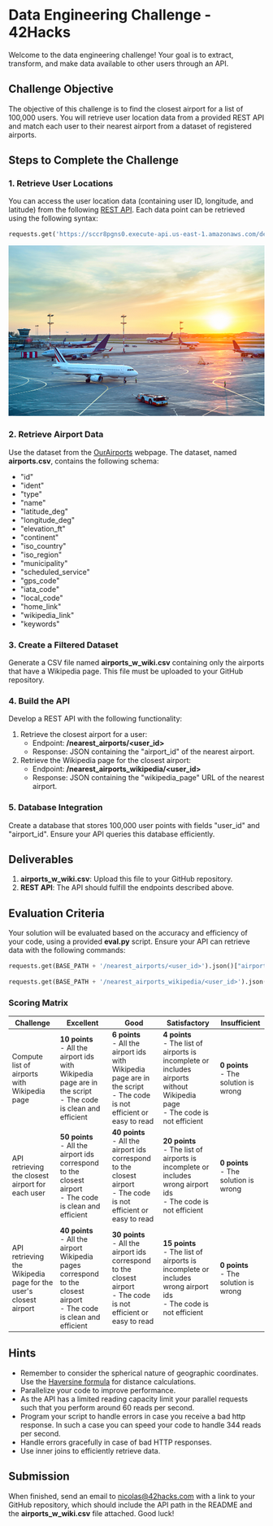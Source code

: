 # Data Engineering Challenge - 42Hacks

Welcome to the data engineering challenge! Your goal is to extract, transform, and make data available to other users through an API.

## Challenge Objective

The objective of this challenge is to find the closest airport for a list of 100,000 users. You will retrieve user location data from a provided REST API and match each user to their nearest airport from a dataset of registered airports.

## Steps to Complete the Challenge

### 1. Retrieve User Locations
You can access the user location data (containing user ID, longitude, and latitude) from the following [REST API](https://sccr8pgns0.execute-api.us-east-1.amazonaws.com/dev/locations). Each data point can be retrieved using the following syntax:

```python
requests.get('https://sccr8pgns0.execute-api.us-east-1.amazonaws.com/dev/locations/' + str(user_id)).json()
```
<p align="center">
  <img src="./assets/airport_324754607.jpeg" />
</p>

### 2. Retrieve Airport Data
Use the dataset from the [OurAirports](https://ourairports.com/) webpage. The dataset, named **airports.csv**, contains the following schema:
- "id"
- "ident"
- "type"
- "name"
- "latitude_deg"
- "longitude_deg"
- "elevation_ft"
- "continent"
- "iso_country"
- "iso_region"
- "municipality"
- "scheduled_service"
- "gps_code"
- "iata_code"
- "local_code"
- "home_link"
- "wikipedia_link"
- "keywords"

### 3. Create a Filtered Dataset
Generate a CSV file named **airports_w_wiki.csv** containing only the airports that have a Wikipedia page. This file must be uploaded to your GitHub repository.

### 4. Build the API
Develop a REST API with the following functionality:
1. Retrieve the closest airport for a user: 
   - Endpoint: **/nearest_airports/<user_id>**
   - Response: JSON containing the "airport_id" of the nearest airport.
2. Retrieve the Wikipedia page for the closest airport:
   - Endpoint: **/nearest_airports_wikipedia/<user_id>**
   - Response: JSON containing the "wikipedia_page" URL of the nearest airport.

### 5. Database Integration
Create a database that stores 100,000 user points with fields "user_id" and "airport_id". Ensure your API queries this database efficiently.

## Deliverables
1. **airports_w_wiki.csv**: Upload this file to your GitHub repository.
2. **REST API**: The API should fulfill the endpoints described above.

## Evaluation Criteria
Your solution will be evaluated based on the accuracy and efficiency of your code, using a provided **eval.py** script. Ensure your API can retrieve data with the following commands:

```python
requests.get(BASE_PATH + '/nearest_airports/<user_id>').json()["airport_id"]
```
```python
requests.get(BASE_PATH + '/nearest_airports_wikipedia/<user_id>').json()["wikipedia_page"]
```

### Scoring Matrix
| Challenge | Excellent | Good | Satisfactory | Insufficient |
|-------------------------------|-------------|---------------|--------------|--------------------------|
| Compute list of airports with Wikipedia page | **10 points** <br> - All the airport ids with Wikipedia page are in the script <br> - The code is clean and efficient | **6 points** <br> - All the airport ids with Wikipedia page are in the script <br> - The code is not efficient or easy to read | **4 points** <br> - The list of airports is incomplete or includes airports without Wikipedia page <br> - The code is not efficient | **0 points** <br> - The solution is wrong |
| API retrieving the closest airport for each user | **50 points** <br> - All the airport ids correspond to the closest airport <br> - The code is clean and efficient | **40 points** <br> - All the airport ids correspond to the closest airport <br> - The code is not efficient or easy to read | **20 points** <br> - The list of airports is incomplete or includes wrong airport ids <br> - The code is not efficient | **0 points** <br> - The solution is wrong |
| API retrieving the Wikipedia page for the user's closest airport | **40 points** <br> - All the airport Wikipedia pages correspond to the closest airport <br> - The code is clean and efficient | **30 points** <br> - All the airport ids correspond to the closest airport <br> - The code is not efficient or easy to read | **15 points** <br> - The list of airports is incomplete or includes wrong airport ids <br> - The code is not efficient | **0 points** <br> - The solution is wrong |

## Hints
- Remember to consider the spherical nature of geographic coordinates. Use the [Haversine formula](https://en.wikipedia.org/wiki/Haversine_formula) for distance calculations.
- Parallelize your code to improve performance.
- As the API has a limited reading capacity limit your parallel requests such that you perform around 60 reads per second.
- Program your script to handle errors in case you receive a bad http response. In such a case you can speed your code to handle 344 reads per second.
- Handle errors gracefully in case of bad HTTP responses.
- Use inner joins to efficiently retrieve data.

## Submission
When finished, send an email to nicolas@42hacks.com with a link to your GitHub repository, which should include the API path in the README and the **airports_w_wiki.csv** file attached. Good luck!
